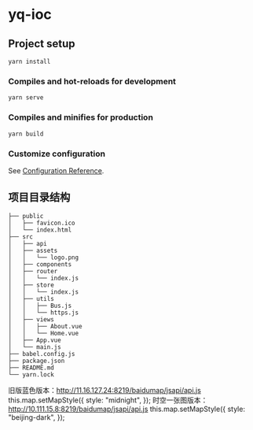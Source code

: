 # yq-ioc

## Project setup
```
yarn install
```

### Compiles and hot-reloads for development
```
yarn serve
```

### Compiles and minifies for production
```
yarn build
```

### Customize configuration
See [Configuration Reference](https://cli.vuejs.org/config/).


## 项目目录结构
```
├── public
│   ├── favicon.ico
│   └── index.html
├── src
│   ├── api
│   ├── assets
│   │   └── logo.png
│   ├── components
│   ├── router
│   │   └── index.js
│   ├── store
│   │   └── index.js
│   ├── utils
│   │   ├── Bus.js
│   │   └── https.js
│   ├── views
│   │   ├── About.vue
│   │   └── Home.vue
│   ├── App.vue
│   └── main.js
├── babel.config.js
├── package.json
├── README.md
└── yarn.lock
```

旧版蓝色版本：http://11.16.127.24:8219/baidumap/jsapi/api.js
this.map.setMapStyle({
        style: "midnight",
      });
时空一张图版本：http://10.111.15.8:8219/baidumap/jsapi/api.js
this.map.setMapStyle({
        style: "beijing-dark",
      });
